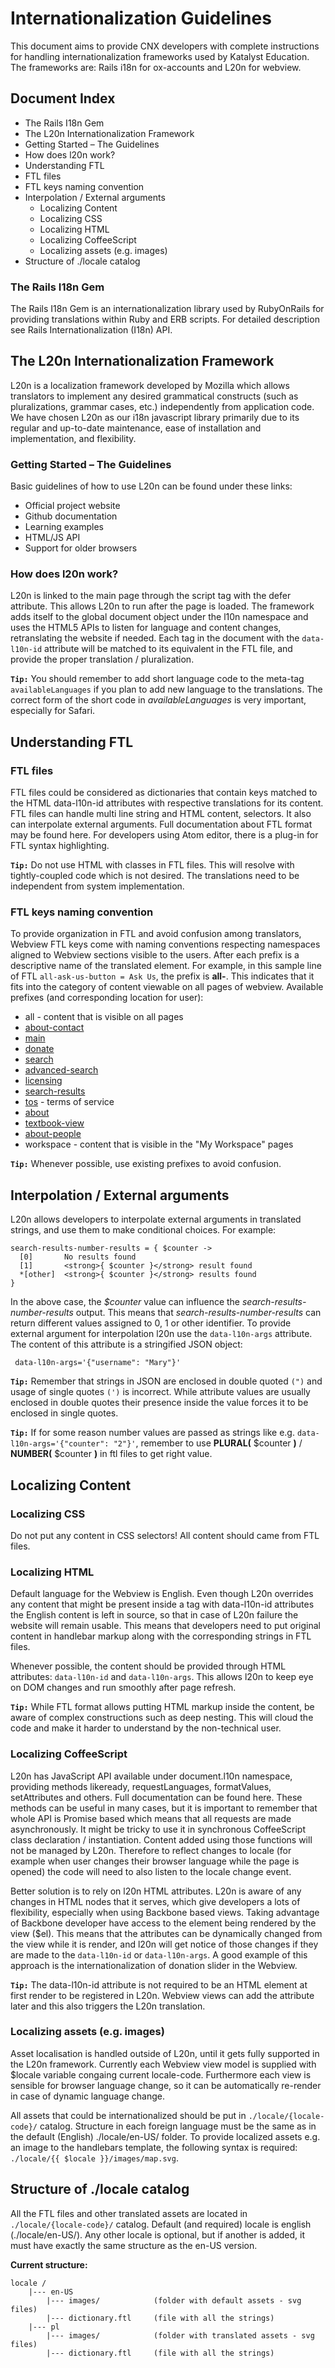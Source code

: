 # Internationalization Guidelines

This document aims to provide CNX developers with complete instructions for handling internationalization frameworks used by Katalyst Education. The frameworks are: Rails i18n for ox-accounts and L20n for webview.

## Document Index
- The Rails I18n Gem
- The L20n Internationalization Framework
 - Getting Started – The Guidelines
 - How does l20n work?
- Understanding FTL
 - FTL files
 - FTL keys naming convention
- Interpolation / External arguments
  - Localizing Content
  - Localizing CSS
  - Localizing HTML
  - Localizing CoffeeScript
  - Localizing assets (e.g. images)
- Structure of ./locale catalog

### The Rails I18n Gem
The Rails I18n Gem is an internationalization library used by RubyOnRails for providing translations within Ruby and ERB scripts. For detailed description see Rails Internationalization (I18n) API.

## The L20n Internationalization Framework
L20n is a localization framework developed by Mozilla which allows translators to implement any desired grammatical constructs (such as pluralizations, grammar cases, etc.) independently from application code. We have chosen L20n as our i18n javascript library primarily due to its regular and up-to-date maintenance, ease of installation and implementation, and flexibility.

### Getting Started – The Guidelines
Basic guidelines of how to use L20n can be found under these links:
- Official project website
- Github documentation
- Learning examples
- HTML/JS API
- Support for older browsers

### How does l20n work?
L20n is linked to the main page through the script tag with the defer attribute. This allows L20n to run after the page is loaded. The framework adds itself to the global document object under the l10n namespace and uses the HTML5 APIs to listen for language and content changes, retranslating the website if needed. Each tag in the document with the `data-l10n-id` attribute will be matched to its equivalent in the FTL file, and provide the proper translation / pluralization.

**`Tip:`** You should remember to add short language code to the meta-tag `availableLanguages` if you plan to add new language to the translations. The correct form of the short code in *availableLanguages* is very important, especially for Safari.


## Understanding FTL

### FTL files
FTL files could be considered as dictionaries that contain keys matched to the HTML data-l10n-id attributes with respective translations for its content.
FTL files can handle multi line string and HTML content, selectors. It also can interpolate external arguments. Full documentation about FTL format may be found here. For developers using Atom editor, there is a plug-in for FTL syntax highlighting.

**`Tip:`** Do not use HTML with classes in FTL files. This will resolve with tightly-coupled code which is not desired. The translations need to be independent from system implementation.


### FTL keys naming convention
To provide organization in FTL and avoid confusion among translators, Webview FTL keys come with naming conventions respecting namespaces aligned to Webview sections visible to the users. After each prefix is a descriptive name of the translated element. For example, in this sample line of FTL `all-ask-us-button = Ask Us`, the prefix is **all-**. This indicates that it fits into the category of content viewable on all pages of webview.
Available prefixes (and corresponding location for user):
- all - content that is visible on all pages
- [about-contact](http://cnx.org/about/contact)
- [main](http://cnx.org/)
- [donate](http://cnx.org/donate)
- [search](http://cnx.org/browse)
- [advanced-search](http://cnx.org/search)
- [licensing](http://cnx.org/license)
- [search-results](http://cnx.org/search?q=subject:"Business")
- [tos](http://cnx.org/tos) - terms of service
- [about](http://cnx.org/about)
- [textbook-view](http://cnx.org/contents/02040312-72c8-441e-a685-20e9333f3e1d)
- [about-people](http://cnx.org/about/people)
- workspace - content that is visible in the "My Workspace" pages

**`Tip:`** Whenever possible, use existing prefixes to avoid confusion.


## Interpolation / External arguments

L20n allows developers to interpolate external arguments in translated strings, and use them to make conditional choices. For example:

```
search-results-number-results = { $counter ->
  [0]       No results found
  [1]       <strong>{ $counter }</strong> result found
  *[other]  <strong>{ $counter }</strong> results found
}
```

In the above case, the *$counter* value can influence the *search-results-number-results* output. This means that *search-results-number-results* can return different values assigned to 0, 1 or other identifier. To provide external argument for interpolation l20n use the `data-l10n-args` attribute. The content of this attribute is a stringified JSON object:

```
 data-l10n-args='{"username": "Mary"}'
```

**`Tip:`** Remember that strings in JSON are enclosed in double quoted `(")` and usage of single quotes `(')` is incorrect. While attribute values are usually enclosed in double quotes their presence inside the value forces it to be enclosed in single quotes.

**`Tip:`** If for some reason number values are passed as strings like e.g. `data-l10n-args='{"counter": "2"}'`, remember to use **PLURAL(** $counter **)** / **NUMBER(** $counter **)** in ftl files to get right value.


## Localizing Content

### Localizing CSS
Do not put any content in CSS selectors! All content should came from FTL files.

### Localizing HTML
Default language for the Webview is English. Even though L20n overrides any content that might be present inside a tag with data-l10n-id attributes the English content is left in source, so that in case of L20n failure the website will remain usable. This means that developers need to put original content in handlebar markup along with the corresponding strings in FTL files.

Whenever possible, the content should be provided through HTML attributes: `data-l10n-id` and `data-l10n-args`. This allows l20n to keep eye on DOM changes and run smoothly after page refresh.

**`Tip:`** While FTL format allows putting HTML markup inside the content, be aware of complex constructions such as deep nesting. This will cloud the code and make it harder to understand by the non-technical user.

### Localizing CoffeeScript
L20n has JavaScript API available under document.l10n namespace, providing methods likeready, requestLanguages, formatValues, setAttributes and others. Full documentation can be found here. These methods can be useful in many cases, but it is important to remember that whole API is Promise based which means that all requests are made asynchronously. It might be tricky to use it in synchronous CoffeeScript class declaration / instantiation.
Content added using those functions will not be managed by L20n. Therefore to reflect changes to locale (for example when user changes their browser language while the page is opened) the code will need to also listen to the locale change event.

Better solution is to rely on l20n HTML attributes. L20n is aware of any changes in HTML nodes that it serves, which give developers a lots of flexibility, especially when using Backbone based views. Taking advantage of Backbone developer have access to the element being rendered by the view ($el). This means that the attributes can be dynamically changed from the view while it is render, and l20n will get notice of those changes if they are made to the `data-l10n-id` or `data-l10n-args`. A good example of this approach is the internationalization of donation slider in the Webview.

**`Tip:`** The data-l10n-id attribute is not required to be an HTML element at first render to be registered in L20n. Webview views can add the attribute later and this also triggers the L20n translation.

### Localizing assets (e.g. images)
Asset localisation is handled outside of L20n, until it gets fully supported in the L20n framework. Currently each Webview view model is supplied with $locale variable congaing current locale-code. Furthermore each view is sensible for browser language change, so it can be automatically re-render in case of dynamic language change.

All assets that could be internationalized should be put in `./locale/{locale-code}/` catalog. Structure in each foreign language must be the same as in the default (English) ./locale/en-US/ folder.
To provide localized assets e.g. an image to the handlebars template, the following syntax is required: `./locale/{{ $locale }}/images/map.svg`.


## Structure of ./locale catalog
All the FTL files and other translated assets are located in `./locale/{locale-code}/` catalog. Default (and required) locale is english (./locale/en-US/). Any other locale is optional, but if another is added, it must have exactly the same structure as the en-US version.

**Current structure:**

```
locale /
    |--- en-US
        |--- images/            (folder with default assets - svg files)
        |--- dictionary.ftl     (file with all the strings)
    |--- pl
        |--- images/            (folder with translated assets - svg files)
        |--- dictionary.ftl     (file with all the strings)


```
